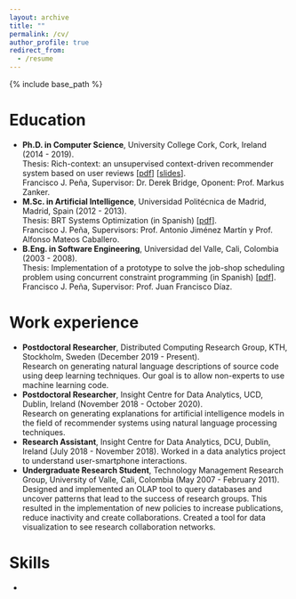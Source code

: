 ```yaml
---
layout: archive
title: ""
permalink: /cv/
author_profile: true
redirect_from:
  - /resume
---
```


{% include base_path %}

Education
======
* **Ph.D. in Computer Science**, University College Cork, Cork, Ireland (2014 - 2019).<br>
  Thesis: Rich-context: an unsupervised context-driven recommender system based on user reviews \[[pdf](http://melqkiades.github.io/files/download/thesis/phd-thesis.pdf)\] \[[slides](http://melqkiades.github.io/files/download/thesis/phd-slides.pdf)\].<br>
  Francisco J. Peña, Supervisor: Dr. Derek Bridge, Oponent: Prof. Markus Zanker.
* **M.Sc. in Artificial Intelligence**, Universidad Politécnica de Madrid, Madrid, Spain (2012 - 2013).<br>
  Thesis: BRT Systems Optimization (in Spanish) \[[pdf](http://melqkiades.github.io/files/download/thesis/msc-thesis.pdf)\].<br>
  Francisco J. Peña, Supervisors: Prof. Antonio Jiménez Martín y Prof. Alfonso Mateos Caballero.
* **B.Eng. in Software Engineering**, Universidad del Valle, Cali, Colombia (2003 - 2008).<br>
  Thesis: Implementation of a prototype to solve the job-shop scheduling problem using concurrent constraint programming (in Spanish) \[[pdf](http://melqkiades.github.io/files/download/thesis/undergrad-thesis.pdf)\].<br>
  Francisco J. Peña, Supervisor: Prof. Juan Francisco Díaz.



Work experience
======
* **Postdoctoral Researcher**, Distributed Computing Research Group, KTH, Stockholm, Sweden (December 2019 - Present).<br>
  Research on generating natural language descriptions of source code using deep learning techniques. Our goal is to allow non-experts to use machine learning code.
* **Postdoctoral Researcher**, Insight Centre for Data Analytics, UCD, Dublin, Ireland (November 2018 - October 2020).<br>
  Research on generating explanations for artificial intelligence models in the field of recommender systems using natural language processing techniques.
* **Research Assistant**, Insight Centre for Data Analytics, DCU, Dublin, Ireland (July 2018 - November 2018).
  Worked in a data analytics project to understand user-smartphone interactions.
* **Undergraduate Research Student**, Technology Management Research Group, University of Valle, Cali, Colombia (May 2007 - February 2011).<br>
  Designed and implemented an OLAP tool to query databases and uncover patterns that lead to the success of research groups. This resulted in the implementation of new policies to increase publications, reduce inactivity and create collaborations. Created a tool for data visualization to see research collaboration networks.
  
Skills
======
* 

